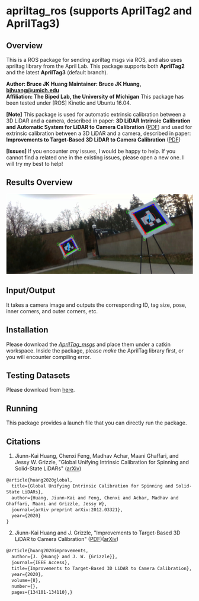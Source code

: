 # apriltag_ros (supports AprilTag2 and AprilTag3)
## Overview
This is a ROS package for sending apriltag msgs via ROS, and also uses apriltag library from the April Lab. This package supports both **AprilTag2** and the latest **AprilTag3** (default branch).

**Author: Bruce JK Huang
Maintainer: Bruce JK Huang, bjhuang@umich.edu  
Affiliation: The Biped Lab, the University of Michigan**
This package has been tested under [ROS] Kinetic and Ubuntu 16.04.

**[Note]** This package is used for automatic extrinsic calibration between a 3D LiDAR and a camera, described in paper: **3D LiDAR Intrinsic Calibration and Automatic System for LiDAR to Camera Calibration** ([PDF](https://github.com/UMich-BipedLab/automatic_lidar_camera_calibration/blob/release_v1/AutomaticCalibration.pdf)) and used for extrinsic calibration between a 3D LiDAR and a camera, described in paper: **Improvements to Target-Based 3D LiDAR to Camera Calibration** ([PDF](https://arxiv.org/abs/1910.03126)) 

**[Issues]**
If you encounter _any_ issues, I would be happy to help. If you cannot find a related one in the existing issues, please open a new one. I will try my best to help! 

## Results Overview
<img src="https://github.com/UMich-BipedLab/AprilTag_ROS/blob/AprilTag3_ros/figure/AprilTagFig.jpg" width="960">

## Input/Output
It takes a camera image and outputs the corresponding ID, tag size, pose, inner corners, and outer corners, etc. 


## Installation
Please download the [_AprilTag_msgs_](https://github.com/UMich-BipedLab/AprilTag_msgs) and place them under a catkin workspace. Inside the package, please _make_ the AprilTag library first, or you will encounter compiling error.


## Testing Datasets
Please download from [here](https://drive.google.com/drive/folders/1MwA2dn6_U3rCWh9gxCe8OtWWgSxriVcW?usp=sharing).


## Running
This package provides a launch file that you can directly run the package.


## Citations
1. Jiunn-Kai Huang, Chenxi Feng, Madhav Achar, Maani Ghaffari, and Jessy W. Grizzle, "Global Unifying Intrinsic Calibration for Spinning and Solid-State LiDARs" ([arXiv](https://arxiv.org/abs/2012.03321))

```
@article{huang2020global,
  title={Global Unifying Intrinsic Calibration for Spinning and Solid-State LiDARs},
  author={Huang, Jiunn-Kai and Feng, Chenxi and Achar, Madhav and Ghaffari, Maani and Grizzle, Jessy W},
  journal={arXiv preprint arXiv:2012.03321},
  year={2020}
}
```
2. Jiunn-Kai Huang and J. Grizzle, "Improvements to Target-Based 3D LiDAR to Camera Calibration" ([PDF](https://github.com/UMich-BipedLab/extrinsic_lidar_camera_calibration/blob/master/LiDAR2CameraCalibration.pdf))([arXiv](https://arxiv.org/abs/1910.03126))
```
@article{huang2020improvements,
  author={J. {Huang} and J. W. {Grizzle}},
  journal={IEEE Access}, 
  title={Improvements to Target-Based 3D LiDAR to Camera Calibration}, 
  year={2020},
  volume={8},
  number={},
  pages={134101-134110},}
```
